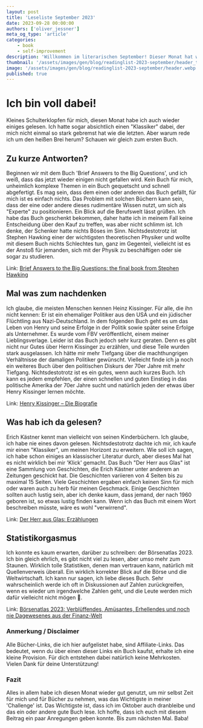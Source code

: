 ```yaml
---
layout: post
title: 'Leseliste September 2023'
date: 2023-09-28 00:00:00
authors: ['oliver_jessner']
meta_og_type: 'article'
categories:
    - book
    - self-improvement
description: 'Willkommen im literarischen September! Dieser Monat hat wieder einige Überraschungen für mich bereitgehalten 🌝.'
thumbnail: '/assets/images/gen/blog/readinglist-2023-september/header_thumbnail.webp'
image: '/assets/images/gen/blog/readinglist-2023-september/header.webp'
published: true
---
```


# Ich bin voll dabei!

Kleines Schulterklopfen für mich, diesen Monat habe ich auch wieder einiges gelesen. Ich hatte sogar absichtlich einen "Klassiker" dabei, der mich nicht einmal so stark gebremst hat wie die letzten. Aber warum rede ich um den heißen Brei herum? Schauen wir gleich zum ersten Buch.

## Zu kurze Antworten?

Beginnen wir mit dem Buch 'Brief Answers to the Big Questions', und ich weiß, dass das jetzt wieder einigen nicht gefallen wird. Kein Buch für mich, unheimlich komplexe Themen in ein Buch gequetscht und schnell abgefertigt. Es mag sein, dass dem einen oder anderen das Buch gefällt, für mich ist es einfach nichts. Das Problem mit solchen Büchern kann sein, dass der eine oder andere dieses rudimentäre Wissen nutzt, um sich als "Experte" zu positionieren. Ein Blick auf die Berufswelt lässt grüßen. Ich habe das Buch geschenkt bekommen, daher hatte ich in meinem Fall keine Entscheidung über den Kauf zu treffen, was aber nicht schlimm ist. Ich denke, der Schenker hatte nichts Böses im Sinn. Nichtsdestotrotz ist Stephen Hawking einer der wichtigsten theoretischen Physiker und wollte mit diesem Buch nichts Schlechtes tun, ganz im Gegenteil, vielleicht ist es der Anstoß für jemanden, sich mit der Physik zu beschäftigen oder sie sogar zu studieren.

Link: [Brief Answers to the Big Questions: the final book from Stephen Hawking](https://amzn.to/3PeOWOj)

## Mal was zum nachdenken

Ich glaube, die meisten Menschen kennen Heinz Kissinger. Für alle, die ihn nicht kennen: Er ist ein ehemaliger Politiker aus den USA und ein jüdischer Flüchtling aus Nazi-Deutschland. In dem folgenden Buch geht es um das Leben von Henry und seine Erfolge in der Politik sowie später seine Erfolge als Unternehmer. Es wurde vom FBV veröffentlicht, einem meiner Lieblingsverlage. Leider ist das Buch jedoch sehr kurz geraten. Denn es gibt nicht nur Gutes über Herrn Kissinger zu erzählen, und diese Teile wurden stark ausgelassen. Ich hätte mir mehr Tiefgang über die machthungrigen Verhältnisse der damaligen Politiker gewünscht. Vielleicht finde ich ja noch ein weiteres Buch über den politischen Diskurs der 70er Jahre mit mehr Tiefgang. Nichtsdestotrotz ist es ein gutes, wenn auch kurzes Buch. Ich kann es jedem empfehlen, der einen schnellen und guten Einstieg in das politische Amerika der 70er Jahre sucht und natürlich jeden der etwas über Henry Kissinger lernen möchte.

Link: [Henry Kissinger – Die Biografie](https://amzn.to/3LA5pvd)

## Was hab ich da gelesen?

Erich Kästner kennt man vielleicht von seinen Kinderbüchern. Ich glaube, ich habe nie eines davon gelesen. Nichtsdestotrotz dachte ich mir, ich kaufe mir einen "Klassiker", um meinen Horizont zu erweitern. Wie soll ich sagen, ich habe schon einiges an klassischer Literatur durch, aber dieses Mal hat es nicht wirklich bei mir 'Klick' gemacht. Das Buch "Der Herr aus Glas" ist eine Sammlung von Geschichten, die Erich Kästner unter anderem an Zeitungen geschickt hat. Die Geschichten variieren von 4 Seiten bis zu maximal 15 Seiten. Viele Geschichten ergaben einfach keinen Sinn für mich oder waren auch zu herb für meinen Geschmack. Einige Geschichten sollten auch lustig sein, aber ich denke kaum, dass jemand, der nach 1960 geboren ist, so etwas lustig finden kann. Wenn ich das Buch mit einem Wort beschreiben müsste, wäre es wohl "verwirrend".

Link: [Der Herr aus Glas: Erzählungen](https://amzn.to/3RiqSNc)

## Statistikorgasmus

Ich konnte es kaum erwarten, darüber zu schreiben: der Börsenatlas 2023. Ich bin gleich ehrlich, es gibt nicht viel zu lesen, aber umso mehr zum Staunen. Wirklich tolle Statistiken, denen man vertrauen kann, natürlich mit Quellenverweis überall. Ein wirklich korrekter Blick auf die Börse und die Weltwirtschaft. Ich kann nur sagen, ich liebe dieses Buch. Sehr wahrscheinlich werde ich oft in Diskussionen auf Zahlen zurückgreifen, wenn es wieder um irgendwelche Zahlen geht, und die Leute werden mich dafür vielleicht nicht mögen 🌝.

Link: [Börsenatlas 2023: Verblüffendes, Amüsantes, Erhellendes und noch nie Dagewesenes aus der Finanz-Welt ](https://amzn.to/3Lj2ver)

### Anmerkung / Disclaimer

Alle Bücher-Links, die ich hier aufgelistet habe, sind Affiliate-Links. Das bedeutet, wenn du über einen dieser Links ein Buch kaufst, erhalte ich eine kleine Provision. Für dich entstehen dabei natürlich keine Mehrkosten. Vielen Dank für deine Unterstützung!

### Fazit

Alles in allem habe ich diesen Monat wieder gut genutzt, um mir selbst Zeit für mich und für Bücher zu nehmen, was das Wichtigste in meiner 'Challenge' ist. Das Wichtigste ist, dass ich im Oktober auch dranbleibe und das ein oder andere gute Buch lese. Ich hoffe, dass ich euch mit diesem Beitrag ein paar Anregungen geben konnte. Bis zum nächsten Mal. Baba!
